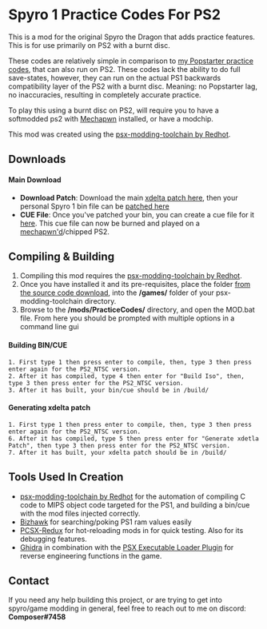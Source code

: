 

# Spyro 1 Practice Codes For PS2

This is a mod for the original Spyro the Dragon that adds practice features. This is for use primarily on PS2 with a burnt disc. 

These codes are relatively simple in comparison to [my Popstarter practice codes](https://discord.gg/rm4ZnjzeZR), that can also run on PS2. These codes lack the ability to do full save-states, however, they can run on the actual PS1 backwards compatibility layer of the PS2 with a burnt disc. Meaning: no Popstarter lag, no inaccuracies, resulting in completely accurate practice.

To play this using a burnt disc on PS2, will require you to have a softmodded ps2 with [Mechapwn](https://github.com/MechaResearch/MechaPwn) installed, or have a modchip.

This mod was created using the [psx-modding-toolchain by Redhot](https://github.com/mateusfavarin/psx-modding-toolchain). 


## Downloads
#### Main Download
 -  **Download Patch**: Download the main [xdelta patch here](https://github.com/C0mposer/Spyro-1-Skip-Intro-Mod/releases/download/Release1/spyro1_SkipIntro.xdelta), then your personal Spyro 1 bin file can be [patched here](https://hack64.net/tools/patcher.php)
 -  **CUE File**: Once you've patched your bin,  you can create a cue file for it [here](https://www.duckstation.org/cue-maker/). This cue file can now be burned and played on a [mechapwn'd](https://github.com/MechaResearch/MechaPwn)/chipped PS2.


## Compiling & Building

1. Compiling this mod requires the [psx-modding-toolchain by Redhot](https://github.com/mateusfavarin/psx-modding-toolchain). 
2. Once you have installed it and its pre-requisites, place the folder [from the source code download](https://github.com/C0mposer/Spyro-1-Skip-Intro-Mod/archive/refs/heads/master.zip), into the **/games/** folder of your psx-modding-toolchain directory.
3. Browse to the **/mods/PracticeCodes/** directory, and open the MOD.bat file. From here you should be prompted with multiple options in a command line gui

#### Building BIN/CUE
	
	1. First type 1 then press enter to compile, then, type 3 then press enter again for the PS2_NTSC version.
	2. After it has compiled, type 4 then enter for "Build Iso", then, type 3 then press enter for the PS2_NTSC version.
	3. After it has built, your bin/cue should be in /build/

#### Generating xdelta patch
	
	1. First type 1 then press enter to compile, then, type 3 then press enter again for the PS2_NTSC version.
	6. After it has compiled, type 5 then press enter for "Generate xdetla Patch", then type 3 then press enter for the PS2_NTSC version.
	7. After it has built, your xdelta patch should be in /build/
	

## Tools Used In Creation

 - [psx-modding-toolchain by Redhot](https://github.com/mateusfavarin/psx-modding-toolchain) for the automation of compiling C code to MIPS object code targeted for the PS1, and building a bin/cue with the mod files injected correctly.
 - [Bizhawk](https://github.com/TASEmulators/BizHawk) for searching/poking PS1 ram values easily
 - [PCSX-Redux](https://github.com/grumpycoders/pcsx-redux/) for hot-reloading mods in for quick testing. Also for its debugging features.
 - [Ghidra](https://github.com/NationalSecurityAgency/ghidra) in combination with the [PSX Executable Loader Plugin](https://github.com/lab313ru/ghidra_psx_ldr) for reverse engineering functions in the game.

## Contact

If you need any help building this project, or are trying to get into spyro/game modding in general, feel free to reach out to me on discord: **Composer#7458**
